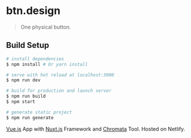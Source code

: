 # btn.design

> One physical button.

## Build Setup

``` bash
# install dependencies
$ npm install # Or yarn install

# serve with hot reload at localhost:3000
$ npm run dev

# build for production and launch server
$ npm run build
$ npm start

# generate static project
$ npm run generate
```

[Vue.js](https://vuejs.org/) App with [Nuxt.js](https://github.com/nuxt/nuxt.js) Framework and [Chromata](https://github.com/michaelbromley/chromata) Tool. Hosted on Netlify.

